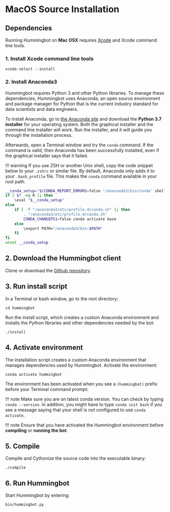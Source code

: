 # MacOS Source Installation

## Dependencies

Running Hummingbot on **Mac OSX** requires [Xcode](https://developer.apple.com/xcode/) and Xcode command line tools.

### 1. Install Xcode command line tools

```
xcode-select --install
```

### 2. Install Anaconda3

Hummingbot requires Python 3 and other Python libraries. To manage these dependencies, Hummingbot uses Anaconda, an open source environment and package manager for Python that is the current industry standard for data scientists and data engineers.

To install Anaconda, go to [the Anaconda site](https://www.anaconda.com/distribution/) and download the **Python 3.7 installer** for your operating system. Both the graphical installer and the command line installer will work. Run the installer, and it will guide you through the installation process.

Afterwards, open a Terminal window and try the `conda` command. If the command is valid, then Anaconda has been successfully installed, even if the graphical installer says that it failed.

!!! warning
    If you use ZSH or another Unix shell, copy the code snippet below to your `.zshrc` or similar file. By default, Anaconda only adds it to your `.bash_profile` file. This makes the `conda` command available in your root path.

```bash
__conda_setup="$(CONDA_REPORT_ERRORS=false '/anaconda3/bin/conda' shell.bash hook 2> /dev/null)"
if [ $? -eq 0 ]; then
    \eval "$__conda_setup"
else
    if [ -f "/anaconda3/etc/profile.d/conda.sh" ]; then
        . "/anaconda3/etc/profile.d/conda.sh"
        CONDA_CHANGEPS1=false conda activate base
    else
        \export PATH="/anaconda3/bin:$PATH"
    fi
fi
unset __conda_setup
```

## 2. Download the Hummingbot client

Clone or download the [Github repository](https://github.com/coinalpha/hummingbot).

## 3. Run install script

In a Terminal or bash window, go to the root directory:

```
cd hummingbot
```

Run the install script, which creates a custom Anaconda environment and installs the Python libraries and other dependencies needed by the bot:

```
./install
```

## 4. Activate environment

The installation script creates a custom Anaconda environment that manages dependencies used by Hummingbot. Activate the environment:

```
conda activate hummingbot
```
The environment has been activated when you see a `(hummingbot)` prefix before your Terminal command prompt:

!!! note
    Make sure you are on latest conda version. You can check by typing `conda --version`. In addition, you might have
    to type `conda init bash` if you see a message saying that your shell is not configured to use `conda activate`.

!!! note
    Ensure that you have activated the Hummingbot environment before **compiling** or **running the bot**.

## 5. Compile

Compile and Cythonize the source code into the executable binary:

```
./compile
```

## 6. Run Hummingbot

Start Hummingbot by entering:
```
bin/hummingbot.py
```
